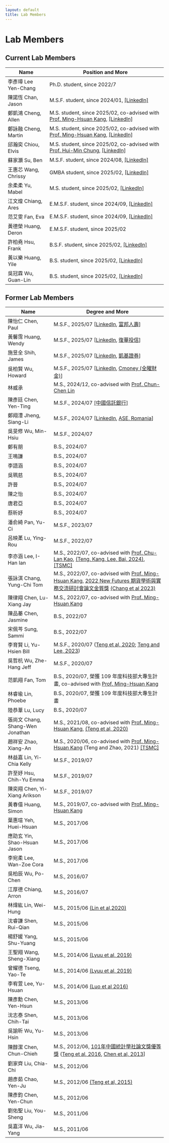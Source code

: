 ```yaml
---
layout: default
title: Lab Members
---
```



# Lab Members


## Current Lab Members



| Name | Position and More |
|----|-----------|
|李彥璋 Lee Yen-Chang| Ph.D. student, since 2022/7 |
| 陳諾恆 Chan, Jason|M.S.F. student, since 2024/01, [[LinkedIn]](https://www.linkedin.com/in/%E8%AB%BE%E6%81%86-%E9%99%B3-83965a326/) |
| 鄭凱鴻 Cheng, Allen | M.S. student, since 2025/02, co-advised with [Prof. Ming-Hsuan Kang](https://www.math.nycu.edu.tw/faculty/faculty_content.php?S_ID=82&SC_ID=1), [[LinkedIn]](https://www.linkedin.com/in/kaihong-zheng-66a105355/)|
| 鄭詠融 Cheng, Martin | M.S. student, since 2025/02, co-advised with [Prof. Ming-Hsuan Kang](https://www.math.nycu.edu.tw/faculty/faculty_content.php?S_ID=82&SC_ID=1), [[LinkedIn]](https://www.linkedin.com/in/yung-jung-cheng-8242a913a/) |
| 邱瀚奕 Chiou, Elvis | M.S. student, since 2025/02, co-advised with [Prof. Hui-Min Chung](https://imf.nycu.edu.tw/imf/ch/app/artwebsite/view?module=artwebsite&id=20406&serno=12bdf62b-e769-4e7f-8154-72a2c13b1a87), [[LinkedIn]](https://pse.is/78kyba) |
| 蘇家灝 Su, Ben | M.S.F. student, since 2024/08, [[LinkedIn]](https://www.linkedin.com/in/ben--soo/)|
| 王惠芯 Wang, Chrissy | GMBA student, since 2025/02, [[LinkedIn]](https://www.linkedin.com/in/chrissywangxiv/) |
| 余柔柔 Yu, Mabel | M.S. student, since 2025/02, [[LinkedIn]](https://www.linkedin.com/in/mabelrryu/) |
| 江文煌 Chiang, Ares | E.M.S.F. student, since 2024/09, [[LinkedIn]](https://www.linkedin.com/in/ares-jiang-2a3816354/) |
| 范艾雯 Fan, Eva | E.M.S.F. student, since 2024/09, [[LinkedIn]](https://www.linkedin.com/in/%E8%89%BE%E9%9B%AF-%E8%8C%83-b87380289/) |
| 黃德榮 Huang, Deron | E.M.S.F. student, since 2025/02  |
| 許柏堯 Hsu, Frank | B.S.F. student, since 2025/02, [[LinkedIn]](https://www.linkedin.com/in/pyhsu-%E8%A8%B1-405a73327/) |
| 黃以樂 Huang, Yile | B.S. student, since 2025/02, [[LinkedIn]](https://www.linkedin.com/in/%E4%BB%A5%E6%A8%82-%E9%BB%83-780a01355/) |
| 吳冠霖 Wu, Guan-Lin | B.S. student, since 2025/02, [[LinkedIn]](https://www.linkedin.com/in/%E5%86%A0%E9%9C%96-%E5%90%B3-ab3760346/) |


## Former Lab Members

| Name | Degree and More   |
|----|-----------|
| 陳怡仁 Chen, Paul |M.S.F., 2025/07 [[LinkedIn](https://www.linkedin.com/public-profile/settings?trk=d_flagship3_profile_self_view_public_profile), [富邦人壽](https://www.fubon.com/life/)]|
| 黃馨霈 Huang, Wendy | M.S.F., 2025/07 [[LinkedIn](https://www.linkedin.com/in/%E9%A6%A8%E9%9C%88-%E9%BB%83-11b46426b/), [復華投信](https://www.fhtrust.com.tw)]|
| 施昱全 Shih, James | M.S.F., 2025/07 [[LinkedIn](http://linkedin.com/in/昱全-施-735a5620b), [凱基證券](https://www.kgi.com.tw/zh-tw/)] |
| 吳柏賢 Wu, Howard | M.S.F., 2025/07 [[LinkedIn](https://www.linkedin.com/in/%E6%9F%8F%E8%B3%A2-%E5%90%B3-b1298a325/), [Cmoney (全曜財金)](https://www.cmoney.com.tw)] |
| 林威承 |M.S., 2024/12, co-advised with [Prof. Chun-Chen Lin](https://cclin321.iem.nycu.edu.tw/林春成)|
| 陳彥廷 Chen, Yen-Ting |M.S.F., 2024/07 [[中國信託銀行]](https://www.ctbcbank.com/twrbo/zh_tw/index.html) |
| 鄭翔澧 Jheng, Siang-Li | M.S.F., 2024/07 [[LinkedIn](https://www.linkedin.com/in/siang-li-jheng-bb3103334/), [ASE, Romania](https://www.google.com/search?client=safari&rls=en&q=institute+of+digital+assets&ie=UTF-8&oe=UTF-8)]| 
| 吳旻修 Wu, Min-Hsiu | M.S.F., 2024/07 | 
| 鄭有朋 |B.S., 2024/07   | 
| 王鳴謙 | B.S., 2024/07  | 
| 李語涵 | B.S., 2024/07  | 
| 吳珮慈 | B.S., 2024/07  | 
| 許晉 | B.S., 2024/07  |  
| 陳之怡 | B.S., 2024/07  |  
| 唐君亞 | B.S., 2024/07  |
| 蔡昕妤  | B.S., 2024/07  |
| 潘俞綺 Pan, Yu-Ci | M.S.F., 2023/07 |
| 呂映葇 Lu, Ying-Rou | M.S.F., 2022/07 |
| 李亦涵 Lee, I-Han Ian | M.S., 2022/07, co-advised with [Prof. Chu-Lan Kao](https://stat.nycu.edu.tw/zh_tw/members/teacher/高竹嵐-16291129), [(Teng, Kang, Lee, Bai, 2024)](https://doi.org/10.1016/j.irfa.2023.103005), [[TSMC]](https://www.tsmc.com/english)  |
| 張詠淇 Chang, Yung-Chi Tom | M.S., 2022/07, co-advised with [Prof. Ming-Hsuan Kang](https://www.math.nycu.edu.tw/faculty/faculty_content.php?S_ID=82&SC_ID=1), [2022 New Futures 期貨學術與實務交流研討會論文金質獎](https://www.ctee.com.tw/news/20221205700620-431210) [(Chang et al 2023)](https://www.taifex.com.tw/cht/10/journalView)|
| 陳律翔 Chen, Lu-Xiang Jay| M.S., 2022/07, co-advised with [Prof. Ming-Hsuan Kang](https://www.math.nycu.edu.tw/faculty/faculty_content.php?S_ID=82&SC_ID=1)|
| 陳品蓁 Chen, Jasmine | B.S., 2022/07  |  
| 宋佩芩 Sung, Sammi | B.S., 2022/07  |  
| 李育賢 Li, Yu-Hsien Bill | M.S.F., 2020/07 ([Teng et al, 2020](https://ieeexplore.ieee.org/document/9302638); [Teng and Lee, 2023](https://link.springer.com/article/10.1007/s42521-023-00076-y))| 
| 吳哲杭 Wu, Zhe-Hang Jeff | M.S.F., 2020/07 |
| 范凱翔 Fan, Tom| B.S., 2020/07, 榮獲 109 年度科技部大專生計畫, co-advised with [Prof. Ming-Hsuan Kang](https://www.math.nycu.edu.tw/faculty/faculty_content.php?S_ID=82&SC_ID=1) |
| 林睿瑜 Lin, Phoebe| B.S., 2020/07, 榮獲 109 年度科技部大專生計畫 |
| 陸恭葦 Lu, Lucy| B.S., 2020/07  |
| 張尚文 Chang, Shang-Wen Jonathan | M.S., 2021/08, co-advised with [Prof. Ming-Hsuan Kang](https://www.math.nycu.edu.tw/faculty/faculty_content.php?S_ID=82&SC_ID=1), [(Teng et al, 2020)](https://ieeexplore.ieee.org/document/9302638)|
| 趙祥安 Zhao, Xiang-An | M.S., 2020/06, co-advised with [Prof. Ming-Hsuan Kang](https://www.math.nycu.edu.tw/faculty/faculty_content.php?S_ID=82&SC_ID=1) (Teng and Zhao, 2021) [[TSMC]](https://www.tsmc.com/english)|
| 林益嘉 Lin, Yi-Chia Kelly | M.S.F., 2019/07 |
| 許至妤 Hsu, Chih-Yu Emma | M.S.F., 2019/07 |
| 陳奕翔 Chen, Yi-Xiang Arikson | M.S.F., 2019/07 |
| 黃春僖 Huang, Simon | M.S., 2019/07, co-advised with [Prof. Ming-Hsuan Kang](https://www.math.nycu.edu.tw/faculty/faculty_content.php?S_ID=82&SC_ID=1)|
| 葉惠瑄 Yeh, Huei-Hsuan | M.S., 2017/06 |
| 應劭玄 Yin, Shao-Hsuan Jason | M.S., 2017/06 | 
| 李宛柔 Lee, Wan-Zoe Cora | M.S., 2017/06 | 
| 吳柏辰 Wu, Po-Chen | M.S., 2016/07 | 
| 江厚德 Chiang, Arron | M.S., 2016/07 | 
| 林煒紘 Lin, Wei-Hung | M.S., 2015/06 [(Lin et al,2020)](https://www.worldscientific.com/doi/10.1142/9789811202391_0014?srsltid=AfmBOooTBeDsa58dLYFQDZZzKg8G18rsPELiQ1LpArEyfmfFefInMG4K) | 
| 沈睿謙 Shen, Rui-Qian | M.S., 2015/06 | 
| 楊舒媛 Yang, Shu-Yuang | M.S., 2015/06 | 
| 王聖翔 Wang, Sheng-Xiang | M.S., 2014/06 [(Lyuu et al, 2019)](https://www.tandfonline.com/doi/full/10.1080/14697688.2018.1562196) | 
| 曾耀德 Tseng, Yao-Te | M.S., 2014/06 [(Lyuu et al, 2019)](https://www.tandfonline.com/doi/full/10.1080/14697688.2018.1562196) | 
| 李宥萱 Lee, Yu-Hsuan | M.S., 2014/06 [(Luo et al 2016)](https://www.degruyterbrill.com/document/doi/10.1515/apjri-2015-0011/html)  |
| 陳彥勳 Chen, Yen-Hsun | M.S., 2013/06 | 
| 沈志泰 Shen, Chih-Tai | M.S., 2013/06 | 
| 吳諭昕 Wu, Yu-Hsin | M.S., 2013/06 | 
| 陳醇潔 Chen, Chun-Chieh | M.S., 2012/06, [101年中國統計學社論文獎優等獎](https://www.stat.org.tw/data/operation/歷屆論文獎得獎名單1121207.pdf) ([Teng et al, 2016](https://www.tandfonline.com/doi/full/10.1080/14697688.2015.1136077), [Chen et al, 2013](https://www.airitilibrary.com/Article/Detail/05296528-201309-201309020004-201309020004-253-273)]| |
| 劉家齊 Liu, Chia-Chi | M.S., 2012/06 | |
| 趙彥茹 Chao, Yen-Ju | M.S., 2012/06 [(Teng et al, 2015)](https://www.tandfonline.com/doi/abs/10.1080/02664763.2014.995609) | |
| 陳彥鈞 Chen, Yen-Chun | M.S., 2012/06 | |
| 劉佑聖 Liu, You-Sheng | M.S., 2011/06 | |
| 吳嘉洋 Wu, Jia-Yang | M.S., 2011/06 | |
